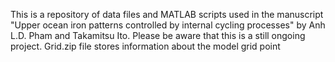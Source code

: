 This is a repository of data files and MATLAB scripts used in the manuscript "Upper ocean iron patterns controlled by internal cycling processes" by Anh L.D. Pham and Takamitsu Ito. 
Please be aware that this is a still ongoing project.
Grid.zip file stores information about the model grid point

